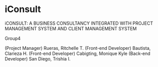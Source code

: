 # iConsult
iCONSULT: A BUSINESS CONSULTANCY INTEGRATED WITH PROJECT MANAGEMENT SYSTEM AND CLIENT MANAGEMENT SYSTEM

Group4

(Project Manager) Rueras, Ritchelle T. 
(Front-end Developer) Bautista, Clarieza H. 
(Front-end Developer) Cabigting, Monique Kyle 
(Back-end Developer) San Diego, Trishia I. 
